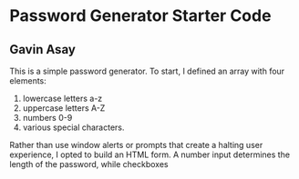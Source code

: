 # Password Generator Starter Code
## Gavin Asay

This is a simple password generator. To start, I defined an array with four elements:
1. lowercase letters a-z
2. uppercase letters A-Z
3. numbers 0-9
4. various special characters.

Rather than use window alerts or prompts that create a halting user experience, I opted to build an HTML form. A number input determines the length of the password, while checkboxes